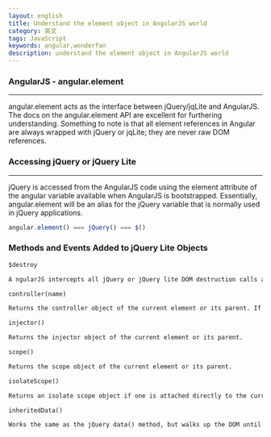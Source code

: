 ```yaml
---
layout: english
title: Understand the element object in AngularJS world
category: 英文
tags: JavaScript
keywords: angular,wonderfan
description: understand the element object in AngularJS world
---
```



### AngularJS - angular.element
---

angular.element acts as the interface between jQuery/jqLite and AngularJS. The docs on the angular.element API are excellent for furthering understanding. Something to note is that all element references in Angular are always wrapped with jQuery or jqLite; they are never raw DOM references.


### Accessing jQuery or jQuery Lite
---

jQuery is accessed from the AngularJS code using the element attribute of the angular variable available when AngularJS is bootstrapped. Essentially, angular.element will be an alias for the jQuery variable that is normally used in jQuery applications. 

```js
angular.element() === jQuery() === $()
```

### Methods and Events Added to jQuery Lite Objects

```html
$destroy

A ngularJS intercepts all jQuery or jQuery lite DOM destruction calls and fires this event on all DOM nodes being removed. This can be used to clean up any third-party bindings to the DOM element before it is removed.

controller(name)

Returns the controller object of the current element or its parent. If no name is specified, the controller associated with the ngController direc-tive is returned. If a name is provided as a directive name, the controller for this directive is returned.

injector()

Returns the injector object of the current element or its parent.

scope()

Returns the scope object of the current element or its parent.

isolateScope()

Returns an isolate scope object if one is attached directly to the current element. This works only on elements that contain a directive that starts a new isolate scope.

inheritedData()

Works the same as the jQuery data() method, but walks up the DOM until a value is found or the top parent element is reached.
```
